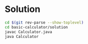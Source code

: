 # Solution

``` bash
cd $(git rev-parse --show-toplevel)
cd basic-calculator/solution
javac Calculator.java
java Calculator
```